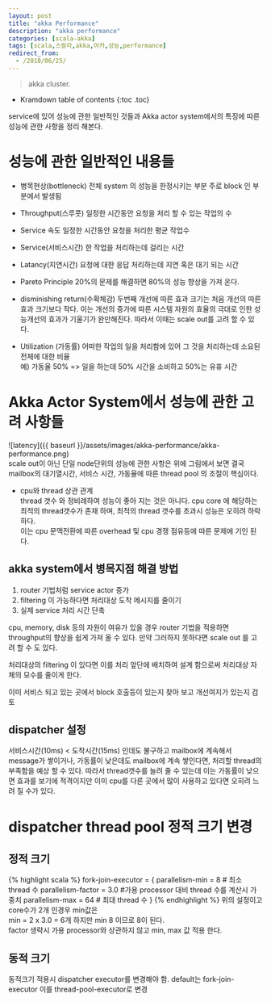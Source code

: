 ```yaml
---
layout: post
title: "akka Performance"
description: "akka performance"
categories: [scala-akka]
tags: [scala,스칼라,akka,아카,성능,performance]
redirect_from:
  - /2018/06/25/
---
```


> akka cluster.
>


* Kramdown table of contents
{:toc .toc}

service에 있어 성능에 관한 일반적인 것들과 Akka actor system에서의 특징에 따른 성능에 관한 사항을 정리 해본다.

# 성능에 관한 일반적인 내용들
- 병목현상(bottleneck)
전체 system 의 성능을 한정시키는 부분 주로 block 인 부분에서 발생됨

- Throughput(스루풋)
일정한 시간동안 요청을 처리 할 수 있는 작업의 수

- Service 속도
일정한 시간동안 요청을 처리한 평균 작업수

- Service(서비스시간)
한 작업을 처리하는데 걸리는 시간

- Latancy(지연시간)
요청에 대한 응답 처리하는데 지연 혹은 대기 되는 시간

- Pareto Principle
20%의 문제를 해결하면 80%의 성능 향상을 가져 온다.

- disminishing return(수확체감)
두번째 개선에 따른 효과 크기는 처음 개선의 따른 효과 크기보다 작다.  이는 개선의 증가에 따른 시스템 자원의 효율의 극대로 인한 성능개선의 효과가 기울기가 완만해진다. 따라서 이때는 scale out를 고려 할 수 있다.

- Utilization (가동률)
어떠한 작업의 일을 처리함에 있어 그 것을 처리하는데 소요된 전체에 대한 비율  
예) 가동율 50% => 일을 하는데 50% 시간을 소비하고 50%는 유휴 시간  

# Akka Actor System에서 성능에 관한 고려 사항들
![latency]({{ baseurl }}/assets/images/akka-performance/akka-performance.png)  
scale out이 아닌 단일 node단위의 성능에 관한 사항은 위에 그림에서 보면 결국 mailbox의 대기열시간, 서비스 시간, 가동율에 따른 thread pool 의 조절이 핵심이다.  

- cpu와 thread 상관 관계  
thread 갯수 와 정비례하여 성능이 좋아 지는 것은 아니다.  cpu core 에 해당하는  최적의 thread갯수가 존재 하며, 최적의 thread 갯수를 초과시 성능은 오히려 하락하다.  
이는 cpu 문맥전환에 따른 overhead 및 cpu 경쟁 점유등에 따른 문제에 기인 된다.

## akka system에서 병목지점 해결 방법
1. router 기법처럼 service actor 증가
2. filtering 이 가능하다면 처리대상 도착 메시지를 줄이기
3. 실제 service 처리 시간 단축

cpu, memory, disk 등의 자원이 여유가 있을 경우 router 기법을 적용하면 throughput의 향상을 쉽게 가져 올 수 있다. 만약 그러하지 못하다면 scale out 를 고려 할 수 도 있다.  

처리대상의 filtering 이 있다면 이를 처리 앞단에 배치하여 설계 함으로써 처리대상 자체의 모수를 줄이게  한다.  

이미 서비스 되고 있는 곳에서 block 호출등이 있는지 찾아 보고 개선여지가 있는지 검토  

## dispatcher 설정
서비스시간(10ms) < 도착시간(15ms) 인데도 불구하고 mailbox에 계속해서 message가 쌓이거나, 가동률이 낮은데도 mailbox에 계속 쌓인다면, 처리할 thread의 부족함을 예상 할 수 있다.  따라서 thread갯수를 늘려 줄 수 있는데 이는 가동률이 낮으면 효과를 보기에 적격이지만 이미 cpu를 다른 곳에서 많이 사용하고 있다면 오히려 느려 질 수가 있다.

# dispatcher thread pool 정적 크기 변경
## 정적 크기
{% highlight scala %}
fork-join-executor = {
  parallelism-min = 8 # 최소 thread 수 
  parallelism-factor = 3.0 #가용 processor 대비 thread 수를 계산시 가중치 
  parallelism-max = 64 # 최대 thread 수 
}
{% endhighlight %}
위의 설정이고  core수가  2개 인경우 min값은  
min = 2 x 3.0 = 6개 하지만 min 8  이므로 8이 된다.  
factor 생략시 가용 processor와 상관하지 않고 min, max 값 적용 한다.  

## 동적 크기
동적크기 적용시 dispatcher executor를 변경해야 함. default는 fork-join-executor 이를 thread-pool-executor로 변경


[^1]: This is a footnote.

[kramdown]: https://kramdown.gettalong.org/
[Simple Texture]: https://github.com/yizeng/jekyll-theme-simple-texture
